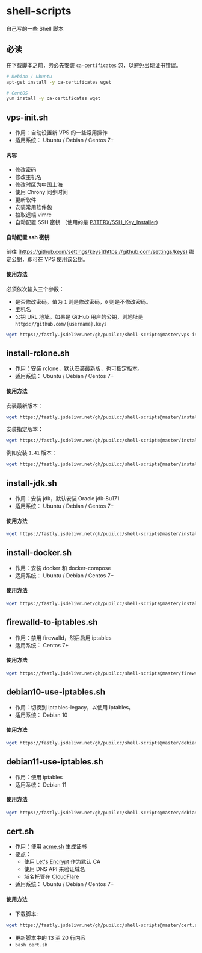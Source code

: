 # shell-scripts

自己写的一些 Shell 脚本

## 必读

在下载脚本之前，务必先安装 `ca-certificates` 包，以避免出现证书错误。

```bash
# Debian / Ubuntu
apt-get install -y ca-certificates wget

# CentOS
yum install -y ca-certificates wget
```

## vps-init.sh

* 作用：自动设置新 VPS 的一些常用操作
* 适用系统： Ubuntu / Debian / Centos 7+

#### 内容

* 修改密码
* 修改主机名
* 修改时区为中国上海
* 使用 Chrony 同步时间
* 更新软件
* 安装常用软件包
* 拉取远端 vimrc
* 自动配置 SSH 密钥 （使用的是 [P3TERX/SSH_Key_Installer](https://github.com/P3TERX/SSH_Key_Installer))

#### 自动配置 ssh 密钥

前往 [https://github.com/settings/keys](https://github.com/settings/keys) 绑定公钥，即可在 VPS 使用该公钥。

#### 使用方法

必须依次输入三个参数：

* 是否修改密码。值为 `1` 则是修改密码，`0` 则是不修改密码。
* 主机名
* 公钥 URL 地址。如果是 GitHub 用户的公钥，则地址是 `https://github.com/{username}.keys`

```bash
wget https://fastly.jsdelivr.net/gh/pupilcc/shell-scripts@master/vps-init.sh && bash vps-init.sh [是否修改密码] [主机名] [公钥 URL 地址]
```

## install-rclone.sh

* 作用：安装 rclone，默认安装最新版，也可指定版本。
* 适用系统： Ubuntu / Debian / Centos 7+

#### 使用方法

安装最新版本：

```bash
wget https://fastly.jsdelivr.net/gh/pupilcc/shell-scripts@master/install-rclone.sh && bash install-rclone.sh
```

安装指定版本：

```bash
wget https://fastly.jsdelivr.net/gh/pupilcc/shell-scripts@master/install-rclone.sh && bash install-rclone.sh [版本号]
```

例如安装 `1.41` 版本：

```bash
wget https://fastly.jsdelivr.net/gh/pupilcc/shell-scripts@master/install-rclone.sh  && bash install-rclone.sh 1.41
```

## install-jdk.sh

* 作用：安装 jdk，默认安装 Oracle jdk-8u171
* 适用系统： Ubuntu / Debian / Centos 7+

#### 使用方法

```bash
wget https://fastly.jsdelivr.net/gh/pupilcc/shell-scripts@master/install-jdk.sh && source install-jdk.sh
```

## install-docker.sh

* 作用：安装 docker 和 docker-compose
* 适用系统： Ubuntu / Debian / Centos 7+

#### 使用方法

```bash
wget https://fastly.jsdelivr.net/gh/pupilcc/shell-scripts@master/install-docker.sh && bash install-docker.sh
```

## firewalld-to-iptables.sh

* 作用：禁用 firewalld，然后启用 iptables
* 适用系统： Centos 7+

#### 使用方法

```bash
wget https://fastly.jsdelivr.net/gh/pupilcc/shell-scripts@master/firewalld-to-iptables.sh && bash firewalld-to-iptables.sh
```

## debian10-use-iptables.sh

* 作用：切换到 iptables-legacy，以使用 iptables。
* 适用系统： Debian 10

#### 使用方法

```bash
wget https://fastly.jsdelivr.net/gh/pupilcc/shell-scripts@master/debian10-use-iptables.sh && bash debian10-use-iptables.sh
```

## debian11-use-iptables.sh

* 作用：使用 iptables
* 适用系统： Debian 11

#### 使用方法

```bash
wget https://fastly.jsdelivr.net/gh/pupilcc/shell-scripts@master/debian11-use-iptables.sh && bash debian11-use-iptables.sh
```

## cert.sh

* 作用：使用 [acme.sh](https://acme.sh) 生成证书
* 要点：
  - 使用 [Let's Encrypt](https://letsencrypt.org) 作为默认 CA
  - 使用 DNS API 来验证域名
  - 域名托管在 [CloudFlare](https://www.cloudflare.com)
* 适用系统： Ubuntu / Debian / Centos 7+

#### 使用方法

* 下载脚本: 
```bash
wget https://fastly.jsdelivr.net/gh/pupilcc/shell-scripts@master/cert.sh
```
* 更新脚本中的 13 至 20 行内容
* `bash cert.sh`